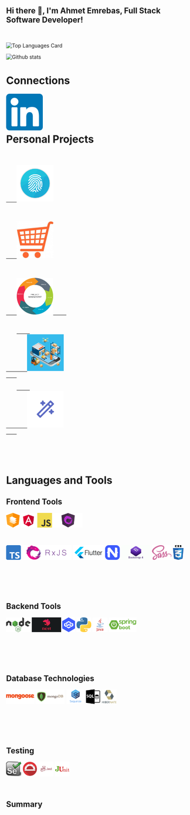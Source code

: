 ## Hi there 👋, I'm Ahmet Emrebas, Full Stack Software Developer!

<br/>

![Top Languages Card](https://github-readme-stats.vercel.app/api/top-langs/?username=aemrebasus&card_width=495)

![Github stats](https://github-readme-stats.vercel.app/api?username=aemrebasus&show_icons=true&count_private=true)

# Connections

<a href="https://www.linkedin.com/in/ahmet-emrebas/">
  <img align="left" title="Shinichi Okada | Twitter" width="100" src="https://raw.githubusercontent.com/ahmet-emrebas/ahmet-emrebas/main/assets/linkedin-logo.png"/>
</a>

<br/>
<br/>
<br/>
<br/>

# Personal Projects

<code>
<a href="https://github.com/ahmet-emrebas/arrival-of-king/tree/auth-server">
    <img height="100" title="Authentication Server" title="Authentication Server" src="https://raw.githubusercontent.com/ahmet-emrebas/ahmet-emrebas/main/assets/auth-logo.png"/>
</a>
</code>

<code>
<a href="https://github.com/ahmet-emrebas/arrival-of-king/tree/shopping-cart">
    <img height="100" title="Shopping Cart" title="Shopping Cart" src="https://raw.githubusercontent.com/ahmet-emrebas/ahmet-emrebas/main/assets/shopping-cart.jpg"/>
</a>
</code>

<code>
<a href="https://github.com/ahmet-emrebas/arrival-of-king/tree/project-management">
    <img height="100" title="Project Management" title="Project Management"  src="https://raw.githubusercontent.com/ahmet-emrebas/ahmet-emrebas/main/assets/management.png"/>     
</a>
</code>

<code>
    <a href="https://github.com/ahmet-emrebas/arrival-of-king/tree/inventory-management">     
        <img height="100" title="Inventory Management" title="Inventory Management" src="https://raw.githubusercontent.com/ahmet-emrebas/ahmet-emrebas/main/assets/inventory.png"/>
    </a>
</code>
<code>
    <a href="https://github.com/ahmet-emrebas/refactor-template">     
        <img height="100" title="Code Generator" src="https://raw.githubusercontent.com/ahmet-emrebas/ahmet-emrebas/main/assets/generator-logo.png"/>
    </a>
</code>

<br/>
<br/>
<br/>
<br/>

# Languages and Tools

## Frontend Tools

<code><img height="40" title="Angular material" src="https://raw.githubusercontent.com/ahmet-emrebas/ahmet-emrebas/main/assets/angular-material-logo.png"></code>
<code><img height="40" title="Angular " src="https://raw.githubusercontent.com/ahmet-emrebas/ahmet-emrebas/main/assets/angular-logo.png"></code>
<code><img height="40" title="Javascript" src="https://raw.githubusercontent.com/ahmet-emrebas/ahmet-emrebas/main/assets/javascript-logo.png"></code>
<code><img height="40" title="NgRX State Management" src="https://raw.githubusercontent.com/ahmet-emrebas/ahmet-emrebas/main/assets/ngrx-logo.png"></code>

<br/>

<code><img height="40" title="Typescript" src="https://raw.githubusercontent.com/ahmet-emrebas/ahmet-emrebas/main/assets/typescript-logo.png"></code>
<code><img height="40" title="RxJS" src="https://raw.githubusercontent.com/ahmet-emrebas/ahmet-emrebas/main/assets/rxjs-logo.png"></code>
<code><img height="40" title="Flutter Mobile Development" src="https://raw.githubusercontent.com/ahmet-emrebas/ahmet-emrebas/main/assets/flutter-logo.png"></code>
<code><img height="40" title="NativeScript Mobile Development" src="https://raw.githubusercontent.com/ahmet-emrebas/ahmet-emrebas/main/assets/nativescript-logo.png"></code>
<code><img height="40" title="Bootstrap CSS Framework" src="https://raw.githubusercontent.com/ahmet-emrebas/ahmet-emrebas/main/assets/bootstrap-logo.png"></code>
<code><img height="40" title="Sass CSS" src="https://raw.githubusercontent.com/ahmet-emrebas/ahmet-emrebas/main/assets/sass-logo.png"></code>
<code><img height="40" title="CSS" src="https://raw.githubusercontent.com/ahmet-emrebas/ahmet-emrebas/main/assets/css-logo.png"></code>

<br/>
<br/>
<br/>
<br/>

## Backend Tools

<code><img height="40" title="NodeJS" src="https://raw.githubusercontent.com/ahmet-emrebas/ahmet-emrebas/main/assets/nodejs-logo.png"></code>
<code><img height="40" title="NestJS" src="https://raw.githubusercontent.com/ahmet-emrebas/ahmet-emrebas/main/assets/nestjs-logo.png"></code>
<code><img height="40" title="Loopback" src="https://raw.githubusercontent.com/ahmet-emrebas/ahmet-emrebas/main/assets/loopback-logo.png"></code>
<code><img height="40" title="Python" src="https://raw.githubusercontent.com/ahmet-emrebas/ahmet-emrebas/main/assets/python-logo.png"></code>
<code><img height="40" title="Java" src="https://raw.githubusercontent.com/ahmet-emrebas/ahmet-emrebas/main/assets/java-logo.png"></code>
<code><img height="40" title="SpringBoot" src="https://raw.githubusercontent.com/ahmet-emrebas/ahmet-emrebas/main/assets/springboot-logo.png"></code>

<br/>
<br/>
<br/>
<br/>

## Database Technologies

<code><img title="Mongoose ORM" height="40" src="https://raw.githubusercontent.com/ahmet-emrebas/ahmet-emrebas/main/assets/mongoose-logo.png"></code>
<code><img title="MongoDB" height="40" src="https://raw.githubusercontent.com/ahmet-emrebas/ahmet-emrebas/main/assets/mongodb-logo.png"></code>
<code><img title="Sequelize ORM" height="40" src="https://raw.githubusercontent.com/ahmet-emrebas/ahmet-emrebas/main/assets/sequelize-logo.png"></code>
<code><img title="Complex SQL Query" height="40" src="https://raw.githubusercontent.com/ahmet-emrebas/ahmet-emrebas/main/assets/sql-logo.png"></code>
<code><img title="Hibernate ORM" height="40" src="https://raw.githubusercontent.com/ahmet-emrebas/ahmet-emrebas/main/assets/hibernate-logo.png"></code>

<br/>
<br/>
<br/>
<br/>

## Testing

<code><img height="40" title="Selenium: UAT test automation" src="https://raw.githubusercontent.com/ahmet-emrebas/ahmet-emrebas/main/assets/selenium-logo.png"></code>
<code><img height="40" title="Protractor: UAT test automation" src="https://raw.githubusercontent.com/ahmet-emrebas/ahmet-emrebas/main/assets/protractor-logo.png"></code>
<code><img height="40" title="Jest:JavaScript testing" src="https://raw.githubusercontent.com/ahmet-emrebas/ahmet-emrebas/main/assets/jest-logo.png"></code>
<code><img height="40" title="JUnit:Java unit testing" src="https://raw.githubusercontent.com/ahmet-emrebas/ahmet-emrebas/main/assets/junit-logo.png"></code>

<br/>

## Summary


